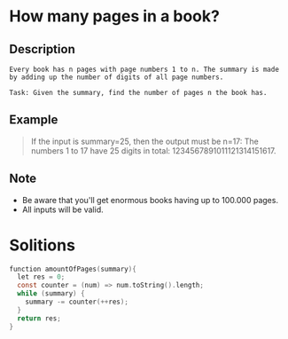 # How many pages in a book?

## Description

```
Every book has n pages with page numbers 1 to n. The summary is made by adding up the number of digits of all page numbers.

Task: Given the summary, find the number of pages n the book has.

```

## Example

> If the input is summary=25, then the output must be n=17: The numbers 1 to 17 have 25 digits in total: 1234567891011121314151617.

## Note

  - Be aware that you'll get enormous books having up to 100.000 pages.
  - All inputs will be valid.

# Solitions

```c
function amountOfPages(summary){
  let res = 0;
  const counter = (num) => num.toString().length;
  while (summary) {
    summary -= counter(++res);
  }
  return res;
}
```

